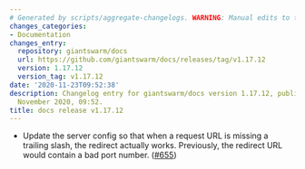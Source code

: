 ```yaml
---
# Generated by scripts/aggregate-changelogs. WARNING: Manual edits to this files will be overwritten.
changes_categories:
- Documentation
changes_entry:
  repository: giantswarm/docs
  url: https://github.com/giantswarm/docs/releases/tag/v1.17.12
  version: 1.17.12
  version_tag: v1.17.12
date: '2020-11-23T09:52:38'
description: Changelog entry for giantswarm/docs version 1.17.12, published on 23
  November 2020, 09:52.
title: docs release v1.17.12
---
```


- Update the server config so that when a request URL is missing a trailing slash, the redirect actually works. Previously, the redirect URL would contain a bad port number. ([#655](https://github.com/giantswarm/docs/pull/655))
